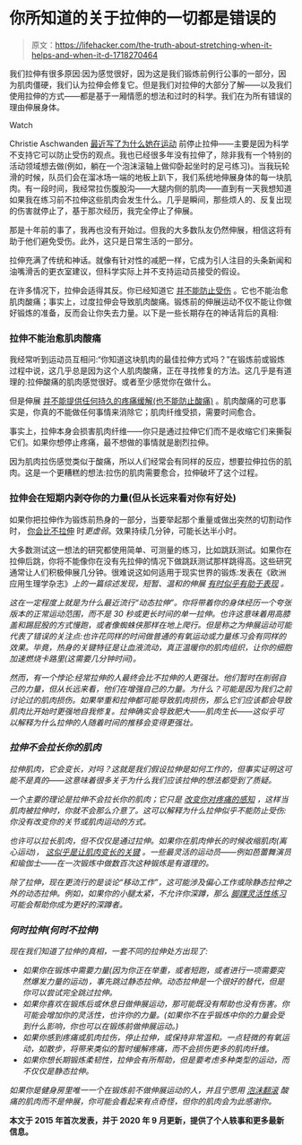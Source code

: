 # 你所知道的关于拉伸的一切都是错误的

> 原文：<https://lifehacker.com/the-truth-about-stretching-when-it-helps-and-when-it-d-1718270464>

我们拉伸有很多原因:因为感觉很好，因为这是我们锻炼前例行公事的一部分，因为肌肉僵硬，我们认为拉伸会修复它。但是我们对拉伸的大部分了解——以及我们使用拉伸的方式——都是基于一厢情愿的想法和过时的科学。我们在为所有错误的理由伸展身体。

Watch

Christie Aschwanden [最近写了为什么她在运动](https://elemental.medium.com/i-quit-stretching-and-so-can-you-9da188dfe324) 前停止拉伸——主要是因为科学不支持它可以防止受伤的观点。我也已经很多年没有拉伸了，除非我有一个特别的活动领域想去做(例如，躺在一个泡沫滚轴上做仰卧起坐时的足弓练习)。当我玩轮滑的时候，队员们会在溜冰场一端的地板上趴下，我们系统地伸展身体的每一块肌肉。有一段时间，我经常拉伤腹股沟——大腿内侧的肌肉——直到有一天我想知道如果我在练习前不拉伸这些肌肉会发生什么。几乎是瞬间，那些烦人的、反复出现的伤害就停止了，基于那次经历，我完全停止了伸展。

那是十年前的事了，我再也没有开始过。但我的大多数队友仍然伸展，相信这将有助于他们避免受伤。此外，这只是日常生活的一部分。

拉伸充满了传统和神话。就像有针对性的减肥一样，它成为引人注目的头条新闻和油嘴滑舌的更衣室建议，但科学实际上并不支持运动员接受的假设。

在许多情况下，拉伸会适得其反。你已经知道它 [并不能防止受伤](http://lifehacker.com/stretching-before-running-doesnt-help-but-dont-stop-ri-5627332) 。它也不能治愈肌肉酸痛；事实上，过度拉伸会导致肌肉酸痛。锻炼前的伸展运动不仅不能让你做好锻炼的准备，反而会让你失去力量。以下是一些长期存在的神话背后的真相:

### **拉伸不能治愈肌肉酸痛**

我经常听到运动员互相问:“你知道这块肌肉的最佳拉伸方式吗？”在锻炼前或锻炼过程中说，这几乎总是因为这个人肌肉酸痛，正在寻找修复的方法。这几乎是有道理的:拉伸酸痛的肌肉感觉很好。或者至少感觉你在做什么。

但是伸展 [并不能提供任何持久的疼痛缓解(也不能防止酸痛)](http://www.nsca.com/education/articles/stretching-after-exercise-does-it-aid-in-recovery) 。肌肉酸痛的可悲事实是，你真的不能做任何事情来消除它；肌肉纤维受损，需要时间愈合。

事实上，拉伸本身会损害肌肉纤维——你只是通过拉伸它们而不是收缩它们来撕裂它们。如果你想停止疼痛，最不想做的事情就是剧烈拉伸。

因为肌肉拉伤感觉类似于酸痛，所以人们经常会有同样的反应，想要拉伸拉伤的肌肉。这是一个更糟糕的想法:拉伤的肌肉需要愈合，拉伸破坏了这个过程。

### **拉伸会在短期内剥夺你的力量(但从长远来看对你有好处)**

如果你把拉伸作为锻炼前热身的一部分，当要举起那个重量或做出突然的切割动作时， [你会比不拉伸](http://well.blogs.nytimes.com/2013/04/03/reasons-not-to-stretch) 时*更虚弱*。效果持续几分钟，可能长达半小时。

大多数测试这一想法的研究都使用简单、可测量的练习，比如跳跃测试。如果你在拉伸后跳，你将不能像你在没有先拉伸的情况下做跳跃测试那样跳得高。这些研究通常让人们积极伸展几分钟。很难说这如何适用于现实世界的锻炼:发表在《欧洲应用生理学杂志》[](http://www.springer.com/biomed/human+physiology/journal/421)*上的一篇综述发现，短暂、温和的伸展 [有时似乎有助于表现](http://link.springer.com/article/10.1007/s00421-011-1879-2) 。*

*这在一定程度上就是为什么最近流行“动态拉伸”。你将带着你的身体经历一个夸张版本的正常运动范围，而不是 30 秒或更长时间的单一拉伸。也许这意味着用高膝盖和踢屁股的方式慢跑，或者像蜘蛛侠那样在地上爬行。但是称之为伸展运动可能代表了错误的关注点:也许花同样的时间做普通的有氧运动或力量练习会有同样的效果。毕竟，热身的关键特征是让血液流动，真正温暖你的肌肉组织，让你的细胞加速燃烧卡路里(这需要几分钟时间)。*

*然而，有一个悖论:经常拉伸的人最终会比不拉伸的人更强壮。他们暂时在削弱自己的力量，但从长远来看，他们在增强自己的力量。为什么？可能是因为我们之前讨论过的肌肉损伤。如果举重和拉伸都可能导致肌肉损伤，那么它们应该都会导致肌肉比开始时更强地自我修复。拉伸确实会导致肥大——肌肉生长——这似乎可以解释为什么拉伸的人随着时间的推移会变得更强壮。*

### ***拉伸不会拉长你的肌肉***

*拉伸肌肉，它会变长，对吗？这就是我们假设拉伸是如何工作的，但事实证明这可能不是真的——这意味着很多关于为什么我们应该拉伸的想法都受到了质疑。*

*一个主要的理论是拉伸不会拉长你的肌肉；它只是 [改变你对疼痛的感知](http://www.runnersworld.com/sweat-science/does-stretching-loosen-muscles-and-tendons?nopaging=1) ，这样当肌肉被拉伸时，你就不会那么介意了。这可以解释为什么拉伸似乎不能防止受伤:你没有改变你的关节或肌肉运动的方式。*

*也许可以拉长肌肉，但不仅仅是通过拉伸。如果你在肌肉伸长的时候收缩肌肉(离心运动)， [这似乎是让肌肉变长的关键](http://www.thesportsphysiotherapist.com/eccentric-training-flexibility) 。一些最灵活的运动员——例如芭蕾舞演员和瑜伽士——在一次锻炼中做数百次这种锻炼是有道理的。*

*除了拉伸，现在更流行的是谈论“移动工作”，这可能涉及偏心工作或除静态拉伸之外的动态拉伸。例如，如果你的小腿太紧，不允许你深蹲，那么 [脚踝灵活性练习](https://vitals.lifehacker.com/how-to-improve-your-ankle-mobility-for-squats-1842315361) 可能会帮助你成为更好的深蹲者。*

### ***何时拉伸(何时不拉伸)***

*现在我们知道了拉伸的真相，一套不同的拉伸处方出现了:*

*   *如果你在锻炼中需要力量(因为你正在举重，或者短跑，或者进行一项需要突然爆发力量的运动)，事先跳过静态拉伸。动态拉伸是一个很好的替代，但是你可以尝试完全跳过拉伸。*
*   *如果你喜欢在锻炼后或休息日做伸展运动，那可能既没有帮助也没有伤害。你可能会增加你的灵活性，也许你的力量。(如果你不在乎锻炼中你的力量会受到什么影响，你也可以在锻炼前做伸展运动。)*
*   *如果你感到疼痛或肌肉拉伤，停止拉伸，或保持非常温和。一点轻微的有氧运动，如散步，将带来类似的暂时缓解疼痛，而不会损伤更多的肌肉纤维。*
*   *如果你想长期锻炼柔韧性，拉伸会有所帮助，但是要考虑多种类型的运动，而不仅仅是静态拉伸。*

*如果你是健身房里唯一一个在锻炼前不做伸展运动的人，并且宁愿用 [泡沫翻滚](http://lifehacker.com/ease-muscle-tightness-and-give-yourself-a-massage-with-1683755890) 酸痛的肌肉而不是伸展，你可能会看起来有点奇怪，但你的肌肉会为此感谢你。*

**本文于 2015 年首次发表，并于 2020 年 9 月更新，提供了个人轶事和更多最新信息。**